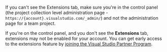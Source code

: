 If you can't see the Extensions tab, make sure you're in the control panel
(the project collection level administration page - ```https://{account}.visualstudio.com/_admin/```)
and not the administration page for a team project.

If you're on the control panel, and you don't see the **Extensions** tab,
extensions may not be enabled for your account.
You can get early access to the extensions feature by [joining the Visual Studio Partner Program](https://vsipprogram.com/join).

